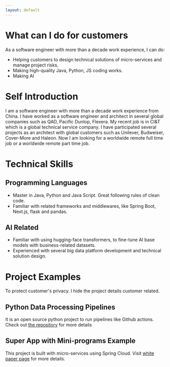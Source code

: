 ```yaml
---
layout: default
---
```

# What can I do for customers

As a software engineer with more than a decade work experience, I can do:
- Helping customers to design technical solutions of micro-services and manage project risks.
- Making high-quality Java, Python, JS coding works.
- Making AI 

# Self Introduction 

I am a software engineer with more than a decade work experience from China. I have worked as a software engineer and architect in several global companies such as QAD, Pacific Dunlop, Flexera. My recent job is in CI&T which is a global technical service company. I have participated several projects as an architect with global customers such as Unilever, Budweiser, Cover-More and Haleon. Now I am looking for a worldwide remote full time job or a worldwide remote part time job.

# Technical Skills
## Programming Languages
- Master in Java, Python and Java Script. Great following rules of clean code.
- Familiar with related frameworks and middlewares, like Spring Boot, Next.js, flask and pandas.

## AI Related
- Familiar with using hugging-face transformers, to fine-tune AI base models with business-related datasets.
- Experienced with several big data platform development and technical solution design.

# Project Examples
To protect customer's privacy. I hide the project details customer related.

## Python Data Processing Pipelines
It is an open source python project to run pipelines like Github actions. Check out [the repository](https://github.com/sherocktong/bingdog) for more details

## Super App with Mini-programs Example
This project is built with micro-services using Spring Cloud. Visit [white paper page](./projects/java-example.md) for more details.